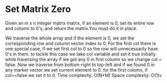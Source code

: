 # Set Matrix Zero
Given an m x n integer matrix matrix, if an element is 0, set its entire row and column to 0's, and return the matrix.You must do it in place.

We traverse the whole array and if the element is 0, we set the corresponding row and column vector index to 0.
For the first col there is one special case, if we set first col to 0 so the row will unnecessarily have 0's in them.
to tackle this case we take col variable and set it true initially. while traversing the array if we got any 0 in first column so we change col = false.
Now we traverse from bottom-right to top-left and if we found 0 in any marker vector we set current element to 0.
for the first column, if col==false we set it to 0.
Time complexity:  O(N*M)
Space complexity: O(1)v

